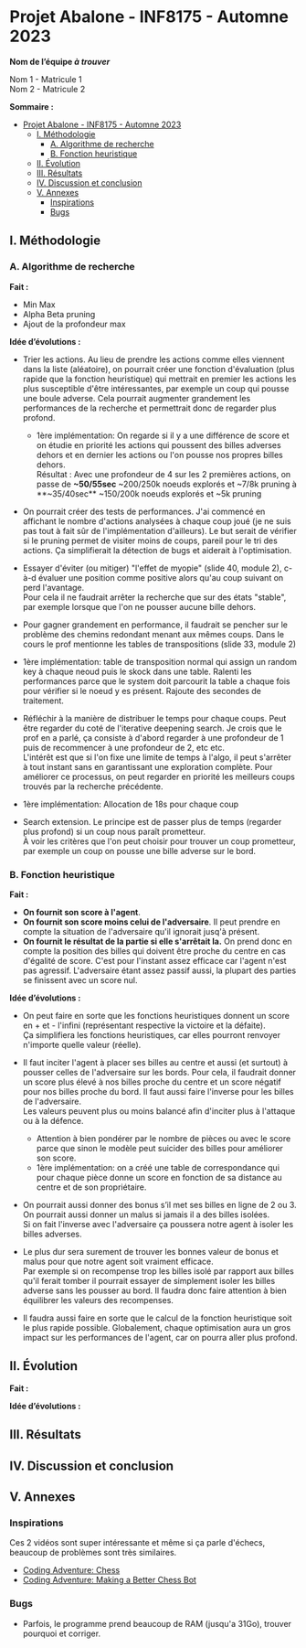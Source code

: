 # Projet Abalone - INF8175 - Automne 2023

**Nom de l’équipe _à trouver_**

Nom 1 - Matricule 1  
Nom 2 - Matricule 2

**Sommaire :**
<!-- TOC -->
* [Projet Abalone - INF8175 - Automne 2023](#projet-abalone---inf8175---automne-2023)
  * [I. Méthodologie](#i-méthodologie)
    * [A. Algorithme de recherche](#a-algorithme-de-recherche)
    * [B. Fonction heuristique](#b-fonction-heuristique)
  * [II. Évolution](#ii-évolution)
  * [III. Résultats](#iii-résultats)
  * [IV. Discussion et conclusion](#iv-discussion-et-conclusion)
  * [V. Annexes](#v-annexes)
    * [Inspirations](#inspirations)
    * [Bugs](#bugs)
<!-- TOC -->


## I. Méthodologie

### A. Algorithme de recherche

**Fait :**
- Min Max
- Alpha Beta pruning
- Ajout de la profondeur max

**Idée d’évolutions :**
- Trier les actions. Au lieu de prendre les actions comme elles viennent dans la liste (aléatoire), 
on pourrait créer une fonction d'évaluation (plus rapide que la fonction heuristique) qui mettrait en premier les 
actions les plus susceptible d'être intéressantes, par exemple un coup qui pousse une boule adverse. Cela pourrait 
augmenter grandement les performances de la recherche et permettrait donc de regarder plus profond.

  - 1ère implémentation: On regarde si il y a une différence de score et on étudie en priorité les actions qui poussent 
    des billes adverses dehors et en dernier les actions ou l'on pousse nos propres billes dehors.  
    Résultat : Avec une profondeur de 4 sur les 2 premières actions, on passe de **~50/55sec** ~200/250k noeuds explorés et ~7/8k 
    pruning à **~35/40sec** ~150/200k noeuds explorés et ~5k pruning


- On pourrait créer des tests de performances. J'ai commencé en affichant le nombre d'actions analysées à chaque coup 
joué (je ne suis pas tout à fait sûr de l'implémentation d'ailleurs). Le but serait de vérifier si le pruning permet de 
visiter moins de coups, pareil pour le tri des actions. Ça simplifierait la détection de bugs et aiderait à l'optimisation.


- Essayer d'éviter (ou mitiger) "l'effet de myopie" (slide 40, module 2), c-à-d évaluer une position comme positive alors 
qu'au coup suivant on perd l'avantage.  
Pour cela il ne faudrait arrêter la recherche que sur des états "stable", par exemple lorsque que l'on ne pousser 
aucune bille dehors.


- Pour gagner grandement en performance, il faudrait se pencher sur le problème des chemins redondant menant aux mêmes coups.
Dans le cours le prof mentionne les tables de transpositions (slide 33, module 2)
- 1ère implémentation: table de transposition normal qui assign un random key à chaque neoud puis le skock dans une table. Ralenti les performances parce que le system doit parcourit la table a chaque fois pour vérifier si le noeud y es présent. Rajoute des secondes de traitement.



- Réfléchir à la manière de distribuer le temps pour chaque coups. Peut être regarder du coté de l'iterative deepening search.
Je crois que le prof en a parlé, ça consiste à d'abord regarder à une profondeur de 1 puis de recommencer à une profondeur de 2, etc etc.  
L'intérêt est que si l'on fixe une limite de temps à l'algo, il peut s'arrêter à tout instant sans en garantissant une 
exploration complète. Pour améliorer ce processus, on peut regarder en priorité les meilleurs coups trouvés par la recherche 
précédente.
- 1ère implémentation: Allocation de 18s pour chaque coup


- Search extension. Le principe est de passer plus de temps (regarder plus profond) si un coup nous paraît prometteur.  
À voir les critères que l'on peut choisir pour trouver un coup prometteur, par exemple un coup on pousse une bille 
adverse sur le bord.


### B. Fonction heuristique

**Fait :**
- **On fournit son score à l'agent**.
- **On fournit son score moins celui de l'adversaire**. Il peut prendre en compte la situation de l'adversaire qu'il ignorait jusq'à présent.
- **On fournit le résultat de la partie si elle s'arrêtait la.** On prend donc en compte la position des billes qui 
doivent être proche du centre en cas d'égalité de score. C'est pour l'instant assez efficace car l'agent n'est pas 
agressif. L'adversaire étant assez passif aussi, la plupart des parties se finissent avec un score nul.

**Idée d’évolutions :**
- On peut faire en sorte que les fonctions heuristiques donnent un score en + et - l'infini (représentant respective la 
victoire et la défaite).  
Ça simplifiera les fonctions heuristiques, car elles pourront renvoyer n'importe quelle valeur (réelle).


- Il faut inciter l'agent à placer ses billes au centre et aussi (et surtout) à pousser celles de l'adversaire sur les bords.
Pour cela, il faudrait donner un score plus élevé à nos billes proche du centre et un score négatif pour nos billes proche du bord.
Il faut aussi faire l'inverse pour les billes de l'adversaire.  
Les valeurs peuvent plus ou moins balancé afin d'inciter plus à l'attaque ou à la défence.

  - Attention à bien pondérer par le nombre de pièces ou avec le score parce que sinon le modèle peut suicider des billes
    pour améliorer son score.
  - 1ère implémentation: on a créé une table de correspondance qui pour chaque pièce donne un score en fonction de sa 
    distance au centre et de son propriétaire.


- On pourrait aussi donner des bonus s’il met ses billes en ligne de 2 ou 3. On pourrait aussi donner un malus si 
jamais il a des billes isolées.  
Si on fait l'inverse avec l'adversaire ça poussera notre agent à isoler les billes adverses.


- Le plus dur sera surement de trouver les bonnes valeur de bonus et malus pour que notre agent soit vraiment efficace.  
Par exemple si on recompense trop les billes isolé par rapport aux billes qu'il ferait tomber il pourrait essayer de 
simplement isoler les billes adverse sans les pousser au bord. Il faudra donc faire attention à bien équilibrer les 
valeurs des recompenses.


- Il faudra aussi faire en sorte que le calcul de la fonction heuristique soit le plus rapide possible. Globalement, 
chaque optimisation aura un gros impact sur les performances de l'agent, car on pourra aller plus profond.

## II. Évolution

**Fait :**

**Idée d’évolutions :**

## III. Résultats

## IV. Discussion et conclusion

## V. Annexes

### Inspirations

Ces 2 vidéos sont super intéressante et même si ça parle d'échecs, beaucoup de problèmes sont très similaires.
- [Coding Adventure: Chess](https://www.youtube.com/watch?v=U4ogK0MIzqk&t=3s&ab_channel=SebastianLague)
- [Coding Adventure: Making a Better Chess Bot](https://www.youtube.com/watch?v=_vqlIPDR2TU&ab_channel=SebastianLague)

### Bugs

- Parfois, le programme prend beaucoup de RAM (jusqu'a 31Go), trouver pourquoi et corriger.